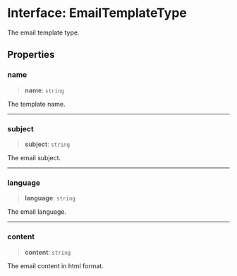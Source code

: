 # Interface: EmailTemplateType

The email template type.

## Properties

### name

> **name**: `string`

The template name.

***

### subject

> **subject**: `string`

The email subject.

***

### language

> **language**: `string`

The email language.

***

### content

> **content**: `string`

The email content in html format.
